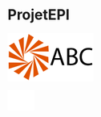 # ProjetEPI
![logo](https://github.com/magicickey/ProjetEPI/blob/main/logo.png?raw=true)


![transparent](https://github.com/magicickey/ProjetEPI/blob/main/transparent.png?raw=true)
